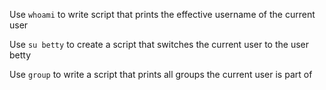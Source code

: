 Use `whoami` to write script that prints the effective username of the current user

Use `su betty` to create a script that switches the current user to the user betty

Use `group` to write a script that prints all groups the current user is part of
